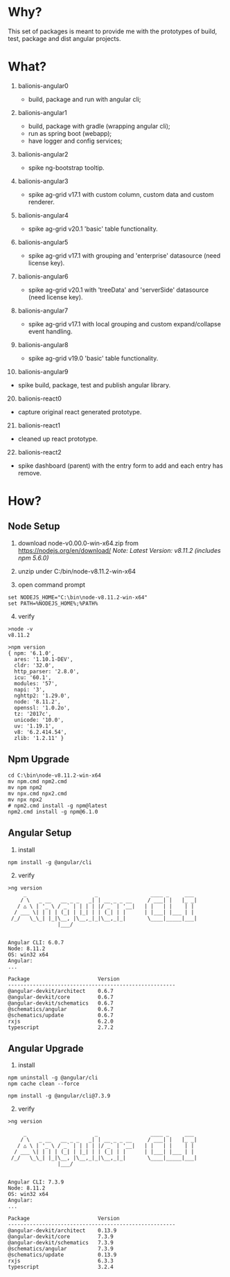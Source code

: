 # Why?

This set of packages is meant to provide me with the prototypes of build, test, package and dist angular projects.

# What?

1. balionis-angular0 
   - build, package and run with angular cli; 
   
2. balionis-angular1 
   - build, package with gradle (wrapping angular cli); 
   - run as spring boot (webapp); 
   - have logger and config services;

3. balionis-angular2
   - spike ng-bootstrap tooltip.
   
4. balionis-angular3
   - spike ag-grid v17.1 with custom column, custom data and custom renderer.
   
5. balionis-angular4
   - spike ag-grid v20.1 'basic' table functionality.

6. balionis-angular5
   - spike ag-grid v17.1 with grouping and 'enterprise' datasource (need license key).
   
7. balionis-angular6
   - spike ag-grid v20.1 with 'treeData' and 'serverSide' datasource (need license key).

8. balionis-angular7
   - spike ag-grid v17.1 with local grouping and custom expand/collapse event handling.

9. balionis-angular8
   - spike ag-grid v19.0 'basic' table functionality.

10. balionis-angular9
   - spike build, package, test and publish angular library.

20. balionis-react0
   - capture original react generated prototype.

21. balionis-react1
   - cleaned up react prototype.

22. balionis-react2
   - spike dashboard (parent) with the entry form to add and each entry has remove.

# How?

## Node Setup 

1. download node-v0.00.0-win-x64.zip from https://nodejs.org/en/download/ 
_Note: Latest Version: v8.11.2 (includes npm 5.6.0)_

2. unzip under C:/bin/node-v8.11.2-win-x64

3. open command prompt
```
set NODEJS_HOME="C:\bin\node-v8.11.2-win-x64"
set PATH=%NODEJS_HOME%;%PATH%
```

4. verify
```
>node -v
v8.11.2

>npm version
{ npm: '6.1.0',
  ares: '1.10.1-DEV',
  cldr: '32.0',
  http_parser: '2.8.0',
  icu: '60.1',
  modules: '57',
  napi: '3',
  nghttp2: '1.29.0',
  node: '8.11.2',
  openssl: '1.0.2o',
  tz: '2017c',
  unicode: '10.0',
  uv: '1.19.1',
  v8: '6.2.414.54',
  zlib: '1.2.11' }
```

## Npm Upgrade

```
cd C:\bin\node-v8.11.2-win-x64 
mv npm.cmd npm2.cmd
mv npm npm2
mv npx.cmd npx2.cmd
mv npx npx2
# npm2.cmd install -g npm@latest
npm2.cmd install -g npm@6.1.0 
```

## Angular Setup 

1. install

```
npm install -g @angular/cli
```

2. verify

```
>ng version
     _                      _                 ____ _     ___
    / \   _ __   __ _ _   _| | __ _ _ __     / ___| |   |_ _|
   / △ \ | '_ \ / _` | | | | |/ _` | '__|   | |   | |    | |
  / ___ \| | | | (_| | |_| | | (_| | |      | |___| |___ | |
 /_/   \_\_| |_|\__, |\__,_|_|\__,_|_|       \____|_____|___|
                |___/


Angular CLI: 6.0.7
Node: 8.11.2
OS: win32 x64
Angular:
...

Package                      Version
------------------------------------------------------
@angular-devkit/architect    0.6.7
@angular-devkit/core         0.6.7
@angular-devkit/schematics   0.6.7
@schematics/angular          0.6.7
@schematics/update           0.6.7
rxjs                         6.2.0
typescript                   2.7.2
```

## Angular Upgrade

1. install

```
npm uninstall -g @angular/cli
npm cache clean --force
```

```
npm install -g @angular/cli@7.3.9
```

2. verify

```
>ng version

     _                      _                 ____ _     ___
    / \   _ __   __ _ _   _| | __ _ _ __     / ___| |   |_ _|
   / △ \ | '_ \ / _` | | | | |/ _` | '__|   | |   | |    | |
  / ___ \| | | | (_| | |_| | | (_| | |      | |___| |___ | |
 /_/   \_\_| |_|\__, |\__,_|_|\__,_|_|       \____|_____|___|
                |___/


Angular CLI: 7.3.9
Node: 8.11.2
OS: win32 x64
Angular:
...

Package                      Version
------------------------------------------------------
@angular-devkit/architect    0.13.9
@angular-devkit/core         7.3.9
@angular-devkit/schematics   7.3.9
@schematics/angular          7.3.9
@schematics/update           0.13.9
rxjs                         6.3.3
typescript                   3.2.4

```
